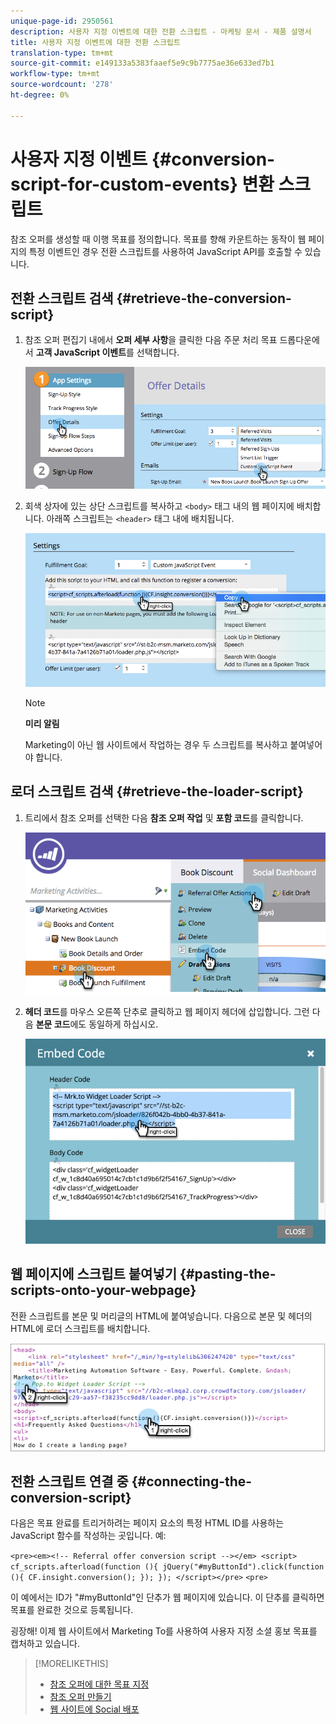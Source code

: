 ```yaml
---
unique-page-id: 2950561
description: 사용자 지정 이벤트에 대한 전환 스크립트 - 마케팅 문서 - 제품 설명서
title: 사용자 지정 이벤트에 대한 전환 스크립트
translation-type: tm+mt
source-git-commit: e149133a5383faaef5e9c9b7775ae36e633ed7b1
workflow-type: tm+mt
source-wordcount: '278'
ht-degree: 0%

---
```



# 사용자 지정 이벤트 {#conversion-script-for-custom-events} 변환 스크립트

참조 오퍼를 생성할 때 이행 목표를 정의합니다. 목표를 향해 카운트하는 동작이 웹 페이지의 특정 이벤트인 경우 전환 스크립트를 사용하여 JavaScript API를 호출할 수 있습니다.

## 전환 스크립트 검색 {#retrieve-the-conversion-script}

1. 참조 오퍼 편집기 내에서 **오퍼 세부 사항**&#x200B;을 클릭한 다음 주문 처리 목표 드롭다운에서 **고객 JavaScript 이벤트**&#x200B;를 선택합니다.

   ![](assets/image2015-4-20-17-3a22-3a15.png)

1. 회색 상자에 있는 상단 스크립트를 복사하고 `<body>` 태그 내의 웹 페이지에 배치합니다. 아래쪽 스크립트는 `<header>` 태그 내에 배치됩니다.

   ![](assets/image2015-4-20-17-3a29-3a7.png)

   >[!NOTE]
   >
   >**미리 알림**
   >
   >
   >Marketing이 아닌 웹 사이트에서 작업하는 경우 두 스크립트를 복사하고 붙여넣어야 합니다.

## 로더 스크립트 검색 {#retrieve-the-loader-script}

1. 트리에서 참조 오퍼를 선택한 다음 **참조 오퍼 작업** 및 **포함 코드**&#x200B;를 클릭합니다.

   ![](assets/image2015-4-20-17-3a34-3a46.png)

1. **헤더 코드**&#x200B;를 마우스 오른쪽 단추로 클릭하고 웹 페이지 헤더에 삽입합니다. 그런 다음 **본문 코드**&#x200B;에도 동일하게 하십시오.

   ![](assets/image2015-4-20-20-3a49-3a19.png)

## 웹 페이지에 스크립트 붙여넣기 {#pasting-the-scripts-onto-your-webpage}

전환 스크립트를 본문 및 머리글의 HTML에 붙여넣습니다. 다음으로 본문 및 헤더의 HTML에 로더 스크립트를 배치합니다.

![](assets/image2015-4-20-21-3a0-3a16.png)

## 전환 스크립트 연결 중 {#connecting-the-conversion-script}

다음은 목표 완료를 트리거하려는 페이지 요소의 특정 HTML ID를 사용하는 JavaScript 함수를 작성하는 곳입니다. 예:

`<pre><em><!-- Referral offer conversion script --></em> <script> cf_scripts.afterload(function (){ jQuery("#myButtonId").click(function (){ CF.insight.conversion(); }); }); </script></pre>` `<pre>`

이 예에서는 ID가 &quot;#myButtonId&quot;인 단추가 웹 페이지에 있습니다. 이 단추를 클릭하면 목표를 완료한 것으로 등록됩니다.

굉장해! 이제 웹 사이트에서 Marketing To를 사용하여 사용자 지정 소셜 홍보 목표를 캡처하고 있습니다.

>[!MORELIKETHIS]
>
>* [참조 오퍼에 대한 목표 지정](../../../../product-docs/demand-generation/social/referral-offers/specify-goal-for-referral-offer.md)
>* [참조 오퍼 만들기](../../../../product-docs/demand-generation/social/referral-offers/create-a-referral-offer.md)
>* [웹 사이트에 Social 배포](deploy-social-on-your-website.md)

